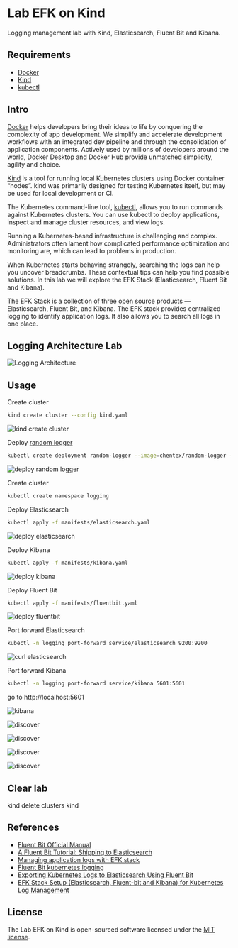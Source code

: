 # Lab EFK on Kind

Logging management lab with Kind, Elasticsearch, Fluent Bit and Kibana.

## Requirements

- [Docker](https://docs.docker.com/get-docker/)
- [Kind](https://kind.sigs.k8s.io/docs/user/quick-start/#installation)
- [kubectl](https://kubernetes.io/docs/tasks/tools/)

## Intro

[Docker](https://docs.docker.com/get-docker/) helps developers bring their ideas to life by conquering the complexity of app development. We simplify and accelerate development workflows with an integrated dev pipeline and through the consolidation of application components. Actively used by millions of developers around the world, Docker Desktop and Docker Hub provide unmatched simplicity, agility and choice.

[Kind](https://kind.sigs.k8s.io/docs/user/quick-start/#installation) is a tool for running local Kubernetes clusters using Docker container “nodes”.
kind was primarily designed for testing Kubernetes itself, but may be used for local development or CI.

The Kubernetes command-line tool, [kubectl](https://kubernetes.io/docs/tasks/tools/), allows you to run commands against Kubernetes clusters. You can use kubectl to deploy applications, inspect and manage cluster resources, and view logs.

Running a Kubernetes-based infrastructure is challenging and complex. Administrators often lament how complicated performance optimization and monitoring are, which can lead to problems in production.

When Kubernetes starts behaving strangely, searching the logs can help you uncover breadcrumbs. These contextual tips can help you find possible solutions. In this lab we will explore the EFK Stack (Elasticsearch, Fluent Bit and Kibana).

The EFK Stack is a collection of three open source products — Elasticsearch, Fluent Bit, and Kibana. The EFK stack provides centralized logging to identify application logs. It also allows you to search all logs in one place.

## Logging Architecture Lab

![Logging Architecture](/images/arch.png "Logging Architecture")


## Usage

Create cluster
```bash
kind create cluster --config kind.yaml
```
![kind create cluster](/images/kind-create-cluster.png "kind create cluster")

Deploy [random logger](https://github.com/chentex/random-logger)
```bash
kubectl create deployment random-logger --image=chentex/random-logger --replicas=3
```
![deploy random logger](/images/deploy-random-logger.png "deploy random logger")

Create cluster
```bash
kubectl create namespace logging
```

Deploy Elasticsearch
```bash
kubectl apply -f manifests/elasticsearch.yaml
```
![deploy elasticsearch](/images/deploy-elasticsearch.png "deploy elasticsearch")

Deploy Kibana
```bash
kubectl apply -f manifests/kibana.yaml
```
![deploy kibana](/images/deploy-kibana.png "deploy kibana")

Deploy Fluent Bit
```bash
kubectl apply -f manifests/fluentbit.yaml
```
![deploy fluentbit](/images/deploy-fluentbit.png "deploy fluentbit")

Port forward Elasticsearch
```bash
kubectl -n logging port-forward service/elasticsearch 9200:9200
```
![curl elasticsearch](/images/curl-elasticsearch.png "curl elasticsearch")

Port forward  Kibana
```bash
kubectl -n logging port-forward service/kibana 5601:5601
```

go to http://localhost:5601

![kibana](/images/kibana.png "kibana")

![discover](/images/kibana-discover.png "discover")

![discover](/images/kibana-discover2.png "discover")

![discover](/images/kibana-discover3.png "discover")

![discover](/images/kibana-discover4.png "discover")

## Clear lab

kind delete clusters kind

## References

- [Fluent Bit Official Manual](https://docs.fluentbit.io/manual)
- [A Fluent Bit Tutorial: Shipping to Elasticsearch](https://logz.io/blog/fluent-bit-tutorial/)
- [Managing application logs with EFK stack](http://www.inanzzz.com/index.php/post/4f7a/managing-application-logs-with-efk-stack-elasticsearch-fluent-bit-kibana-in-kubernetes)
- [Fluent Bit kubernetes logging](https://github.com/fluent/fluent-bit-kubernetes-logging)
- [Exporting Kubernetes Logs to Elasticsearch Using Fluent Bit](https://medium.com/kubernetes-tutorials/exporting-kubernetes-logs-to-elasticsearch-using-fluent-bit-758e8de606af)
- [EFK Stack Setup (Elasticsearch, Fluent-bit and Kibana) for Kubernetes Log Management](https://www.studytonight.com/post/efk-stack-setup-elasticsearch-fluentbit-and-kibana-for-kubernetes-log-management)

## License

The Lab EFK on Kind is open-sourced software licensed under the [MIT license](https://opensource.org/licenses/MIT).




